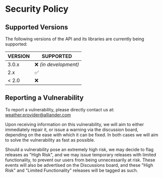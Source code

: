 # Security Policy

## Supported Versions

The following versions of the API and its libraries are currently being supported:

| VERSION | SUPPORTED              |
| ------- | ---------------------- |
| 3.0.x   | :x: *(in development)* |
| 2.x     | :white_check_mark:     |
| < 2.0   | :x:                    |

## Reporting a Vulnerability

To report a vulnerability, please directly contact us at: weather.provider@alliander.com

Upon receiving information on this vulnerability, we will aim to either immediately repair it, or issue a warning via the discussion board, depending on the ease with which it can be fixed. In both cases we will aim to solve the vulnerability as fast as possible.

Should a vulnerability pose an extremely high risk, we may decide to flag releases as "High Risk", and we may issue temporary releases with limited functionality, to prevent our users from being unnecessarily at risk. These events will also be advertised on the Discussions board, and these "High Risk" and "Limited Functionality" releases will be tagged as such.
